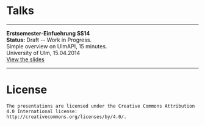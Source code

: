 # Talks

---

**Erstsemester-Einfuehrung SS14**  
**Status:** Draft -- Work in Progress.   
Simple overview on UlmAPI, 15 minutes.   
University of Ulm, 15.04.2014  
[View the slides](http://ulmapi.github.io/talks/erstsemester-einfuehrung)

---


# License

	The presentations are licensed under the Creative Commons Attribution
	4.0 International license: http://creativecommons.org/licenses/by/4.0/.
